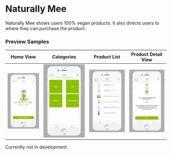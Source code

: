 # Naturally Mee

Naturally Mee shows users 100% vegan products. It also directs users 
to where they can purchase the product.

### Preview Samples
| Home View | Categories | Product List | Product Detail View |
| --- | --- | --- | --- |
| ![Product Screenshot 1](appScreenshot1.png) | ![Product Screenshot 2](appScreenshot2.png) | ![Product Screenshot 3](appScreenshot3.png) | ![Product Screenshot 4](appScreenshot4.png) |

Currently not in development.
